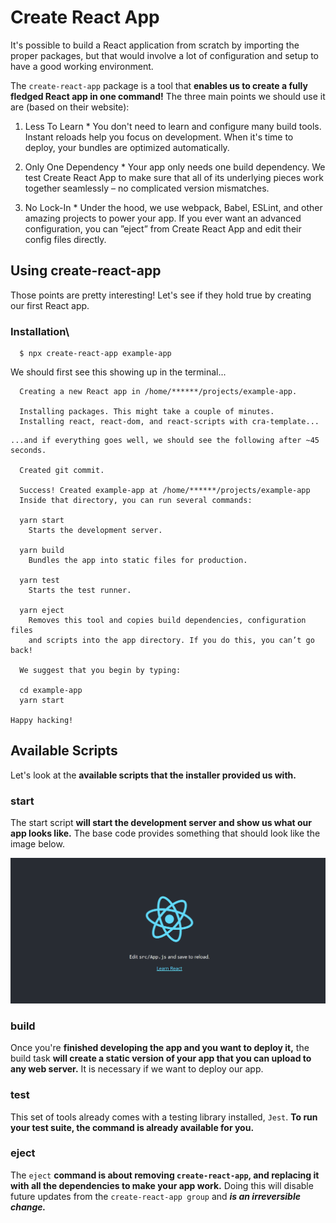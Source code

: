 # Create React App

It's possible to build a React application from scratch by importing the proper packages, but that would involve a lot of configuration and setup to have a good working environment.

The ```create-react-app``` package is a tool that **enables us to create a fully fledged React app in one command!** The three main points we should use it are (based on their website):
  1. Less To Learn
    * You don't need to learn and configure many build tools. Instant reloads help you focus on development. When it's time to deploy, your bundles are optimized automatically.

  2. Only One Dependency
    * Your app only needs one build dependency. We test Create React App to make sure that all of its underlying pieces work together seamlessly – no complicated version mismatches.

  3. No Lock-In
    * Under the hood, we use webpack, Babel, ESLint, and other amazing projects to power your app. If you ever want an advanced configuration, you can ”eject” from Create React App and edit their config files directly.

## Using create-react-app

Those points are pretty interesting! Let's see if they hold true by creating our first React app.

### Installation\
```shell
  $ npx create-react-app example-app
```

We should first see this showing up in the terminal...

```shell
  Creating a new React app in /home/******/projects/example-app.

  Installing packages. This might take a couple of minutes.
  Installing react, react-dom, and react-scripts with cra-template...
```
```shell
...and if everything goes well, we should see the following after ~45 seconds.

  Created git commit.

  Success! Created example-app at /home/******/projects/example-app
  Inside that directory, you can run several commands:

  yarn start
    Starts the development server.

  yarn build
    Bundles the app into static files for production.

  yarn test
    Starts the test runner.

  yarn eject
    Removes this tool and copies build dependencies, configuration files
    and scripts into the app directory. If you do this, you can’t go back!

  We suggest that you begin by typing:

  cd example-app
  yarn start

Happy hacking!
```

## Available Scripts

Let's look at the **available scripts that the installer provided us with.**

### start

The start script **will start the development server and show us what our app looks like.** The base code provides something that should look like the image below.

![](2021-12-03-13-24-27.png)

### build

Once you're **finished developing the app and you want to deploy it,** the build task **will create a static version of your app that you can upload to any web server.** It is necessary if we want to deploy our app.

### test
This set of tools already comes with a testing library installed, ```Jest```. **To run your test suite, the command is already available for you.**

### eject
The ```eject``` **command is about removing ```create-react-app```, and replacing it with all the dependencies to make your app work.** Doing this will disable future updates from the ```create-react-app group``` and *****is an irreversible change.*****